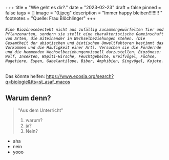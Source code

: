 +++
title = "Wie geht es dir?."
date = "2023-02-23"
draft = false
pinned = false
tags = []
image = "0.jpeg"
description = "Immer happy bleiben!!!!!!!! "
footnotes = "Quelle: Frau Blöchlinger"
+++
###### `Eine Biozönosebesteht nicht aus zufällig zusammengewürfelten Tier und Pflanzenarten, sondern sie stellt eine charakteristische Gemeinschaft von Arten, die miteinander in Wechselbeziehungen stehen. (Die Gesamtheit der abiotischen und biotischen Umweltfaktoren bestimmt das Vorkommen und die Häufigkeit einer Art). Versuchen sie die Fördernde und die hemmenden Wechselbeziehungenvisuell darzustellen. Biozönose: Wolf, Insekten, Wapiti-Hirsche, Feuchtgebeite, Greifvögel, Füchse, Nagetiere, Espen, Gabelantilope, Biber, Amphibien, Singvögel, Kojote.`

Das könnte helfen: <https://www.ecosia.org/search?q=biologie&tts=st_asaf_macos>

## Warum denn?

> "Aus dem Unterricht"
>
> 1. warum?
> 2. ja?
> 3. Nein?

* aha
* nein
* yooo
